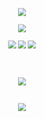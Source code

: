 <!--状态展示：-->
<div align="center">
  <img align="center"  src="https://github-readme-stats.vercel.app/api?username=weng-xiu&show_icons=true&theme=radical"/> 
</div>

</br>

<!--语言使用统计：-->
<div align="center"> 
  <img src="https://github-readme-stats.vercel.app/api/top-langs/?username=weng-xiu&hide_title=true&hide_border=true&layout=compact&langs_count=6&text_color=000&icon_color=fff&bg_color=0,52fa5a,4dfcff,c64dff&theme=graywhite" /> 
</div>

</br>

<!--Shields（GitHub 徽章）-->
<div align="center">
<span > 
  <img src="https://img.shields.io/badge/-HTML5-E34F26?style=flat-square&logo=html5&logoColor=white" /> 
  <img src="https://img.shields.io/badge/-CSS3-1572B6?style=flat-square&logo=css3" /> 
  <img src="https://img.shields.io/badge/-JavaScript-oringe?style=flat-square&logo=javascript" /> 
</span>
</div>

</br>

<!--打字特效-->
<h1 align="center"> 
  <a href="https://www.yuque.com/u2304658432"> <img src="https://readme-typing-svg.herokuapp.com/?lines=欢迎来到花满锤的家园！！！&center=true&size=27"> 
  </a> </h1>

</br>

<!--GitHub streak（GitHub 连续打卡）-->
<div align="center"> <img src="https://github-readme-streak-stats.herokuapp.com/?user=weng-xiu" /> </div>
